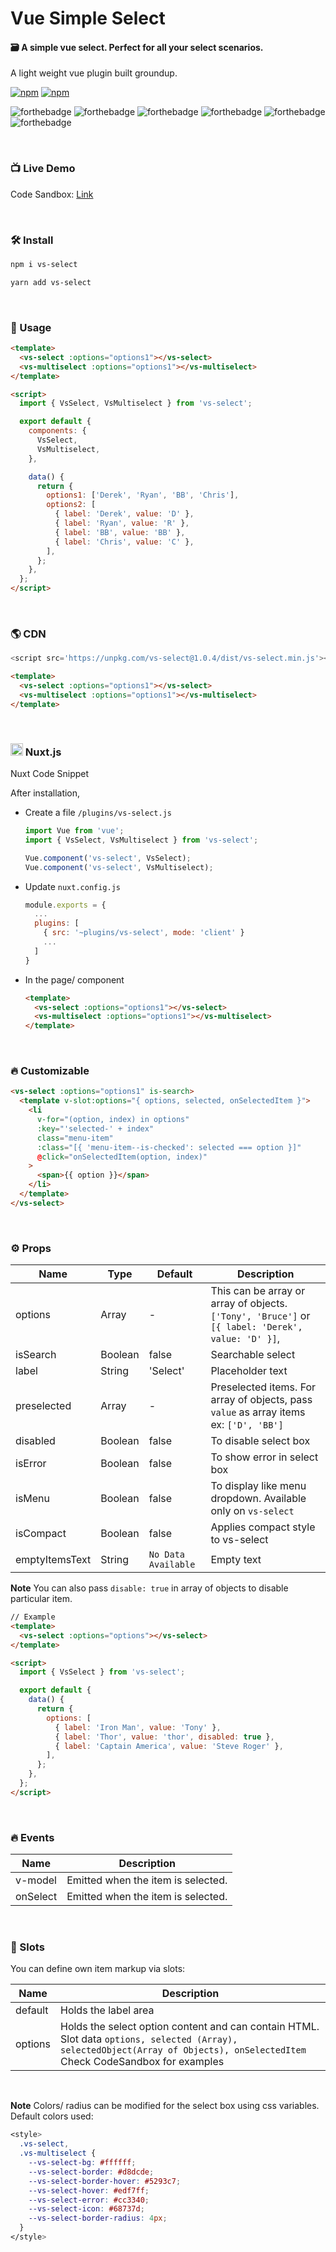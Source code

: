 # Vue Simple Select

#### 🗃 A simple vue select. Perfect for all your select scenarios.

A light weight vue plugin built groundup.

[![npm](https://img.shields.io/npm/v/vs-select.svg)](https://www.npmjs.com/package/vs-select)
[![npm](https://img.shields.io/npm/dt/vs-select.svg)](https://img.shields.io/npm/dt/vs-select.svg)
<br />

![forthebadge](https://forthebadge.com/images/badges/made-with-vue.svg)
![forthebadge](https://forthebadge.com/images/badges/made-with-javascript.svg)
![forthebadge](https://forthebadge.com/images/badges/built-with-love.svg)
![forthebadge](https://forthebadge.com/images/badges/built-with-swag.svg)
![forthebadge](https://forthebadge.com/images/badges/check-it-out.svg)
![forthebadge](https://forthebadge.com/images/badges/60-percent-of-the-time-works-every-time.svg)

<br />

### 📺 Live Demo

Code Sandbox: [Link](https://codesandbox.io/s/vs-select-4ek10)

<br />

### 🛠 Install

```bash
npm i vs-select
```

```bash
yarn add vs-select
```

<br />

### 🚀 Usage

```html
<template>
  <vs-select :options="options1"></vs-select>
  <vs-multiselect :options="options1"></vs-multiselect>
</template>

<script>
  import { VsSelect, VsMultiselect } from 'vs-select';

  export default {
    components: {
      VsSelect,
      VsMultiselect,
    },

    data() {
      return {
        options1: ['Derek', 'Ryan', 'BB', 'Chris'],
        options2: [
          { label: 'Derek', value: 'D' },
          { label: 'Ryan', value: 'R' },
          { label: 'BB', value: 'BB' },
          { label: 'Chris', value: 'C' },
        ],
      };
    },
  };
</script>
```

<br />

### 🌎 CDN

```javascript
<script src='https://unpkg.com/vs-select@1.0.4/dist/vs-select.min.js'></script>
```

```html
<template>
  <vs-select :options="options1"></vs-select>
  <vs-multiselect :options="options1"></vs-multiselect>
</template>
```

<br />

<h3> 
  <img src="https://nuxtjs.org/favicon.ico" width="20px"> Nuxt.js
</h3>

Nuxt Code Snippet

After installation,

- Create a file `/plugins/vs-select.js`

  ```javascript
  import Vue from 'vue';
  import { VsSelect, VsMultiselect } from 'vs-select';

  Vue.component('vs-select', VsSelect);
  Vue.component('vs-select', VsMultiselect);
  ```

- Update `nuxt.config.js`

  ```javascript
  module.exports = {
    ...
    plugins: [
      { src: '~plugins/vs-select', mode: 'client' }
      ...
    ]
  }
  ```

- In the page/ component

  ```html
  <template>
    <vs-select :options="options1"></vs-select>
    <vs-multiselect :options="options1"></vs-multiselect>
  </template>
  ```

<br />

### 🔥 Customizable

```html
<vs-select :options="options1" is-search>
  <template v-slot:options="{ options, selected, onSelectedItem }">
    <li
      v-for="(option, index) in options"
      :key="'selected-' + index"
      class="menu-item"
      :class="[{ 'menu-item--is-checked': selected === option }]"
      @click="onSelectedItem(option, index)"
    >
      <span>{{ option }}</span>
    </li>
  </template>
</vs-select>
```

<br />

### ⚙ Props

| Name           | Type    | Default             | Description                                                                                       |
| -------------- | ------- | ------------------- | ------------------------------------------------------------------------------------------------- |
| options        | Array   | -                   | This can be array or array of objects. `['Tony', 'Bruce']` or `[{ label: 'Derek', value: 'D' }]`, |
| isSearch       | Boolean | false               | Searchable select                                                                                 |
| label          | String  | 'Select'            | Placeholder text                                                                                  |
| preselected    | Array   | -                   | Preselected items. For array of objects, pass `value` as array items ex: `['D', 'BB']`            |
| disabled       | Boolean | false               | To disable select box                                                                             |
| isError        | Boolean | false               | To show error in select box                                                                       |
| isMenu         | Boolean | false               | To display like menu dropdown. Available only on `vs-select`                                      |
| isCompact      | Boolean | false               | Applies compact style to vs-select                                                                |
| emptyItemsText | String  | `No Data Available` | Empty text                                                                                        |

**Note**
You can also pass `disable: true` in array of objects to disable particular item.

```html
// Example
<template>
  <vs-select :options="options"></vs-select>
</template>

<script>
  import { VsSelect } from 'vs-select';

  export default {
    data() {
      return {
        options: [
          { label: 'Iron Man', value: 'Tony' },
          { label: 'Thor', value: 'thor', disabled: true },
          { label: 'Captain America', value: 'Steve Roger' },
        ],
      };
    },
  };
</script>
```

<br />

### 🔥 Events

| Name     | Description                        |
| -------- | ---------------------------------- |
| v-model  | Emitted when the item is selected. |
| onSelect | Emitted when the item is selected. |

<br />

### 📎 Slots

You can define own item markup via slots:

| Name    | Description                                                                                                                                                                         |
| ------- | ----------------------------------------------------------------------------------------------------------------------------------------------------------------------------------- |
| default | Holds the label area                                                                                                                                                                |
| options | Holds the select option content and can contain HTML.<br>Slot data `options, selected (Array), selectedObject(Array of Objects), onSelectedItem`<br/>Check CodeSandbox for examples |

<br />

**Note**
Colors/ radius can be modified for the select box using css variables.
Default colors used:

```css
<style>
  .vs-select,
  .vs-multiselect {
    --vs-select-bg: #ffffff;
    --vs-select-border: #d8dcde;
    --vs-select-border-hover: #5293c7;
    --vs-select-hover: #edf7ff;
    --vs-select-error: #cc3340;
    --vs-select-icon: #68737d;
    --vs-select-border-radius: 4px;
  }
</style>
```
